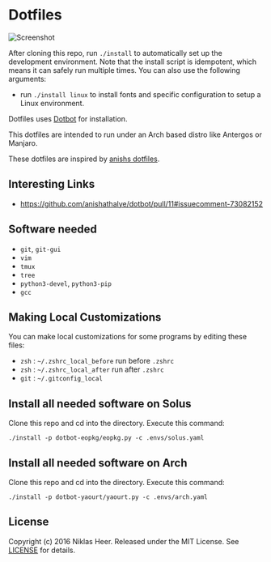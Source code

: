 # Dotfiles

![Screenshot](https://raw.githubusercontent.com/niklas-heer/dotfiles/master/.github/images/zsh_01.png)

After cloning this repo, run `./install` to automatically set up the development
environment. Note that the install script is idempotent, which means it can safely run
multiple times. You can also use the following arguments:

- run `./install linux` to install fonts and specific configuration to setup a Linux environment.

Dotfiles uses [Dotbot][dotbot] for installation.

This dotfiles are intended to run under an Arch based distro like Antergos or Manjaro.

These dotfiles are inspired by [anishs dotfiles](https://github.com/anishathalye/dotfiles).

## Interesting Links

- https://github.com/anishathalye/dotbot/pull/11#issuecomment-73082152

Software needed
---------------

* `git`, `git-gui`
* `vim`
* `tmux`
* `tree`
* `python3-devel`, `python3-pip`
* `gcc`

Making Local Customizations
---------------------------

You can make local customizations for some programs by editing these files:

* `zsh` : `~/.zshrc_local_before` run before `.zshrc`
* `zsh` : `~/.zshrc_local_after` run after `.zshrc`
* `git` : `~/.gitconfig_local`

## Install all needed software on Solus

Clone this repo and cd into the directory. Execute this command:

`./install -p dotbot-eopkg/eopkg.py -c .envs/solus.yaml`

## Install all needed software on Arch

Clone this repo and cd into the directory. Execute this command:

`./install -p dotbot-yaourt/yaourt.py -c .envs/arch.yaml`

## License

Copyright (c) 2016 Niklas Heer. Released under the MIT License. See
[LICENSE][license] for details.

[dotbot]: https://github.com/anishathalye/dotbot
[license]: LICENSE
